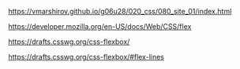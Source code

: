 
https://vmarshirov.github.io/g06u28/020_css/080_site_01/index.html


https://developer.mozilla.org/en-US/docs/Web/CSS/flex

https://drafts.csswg.org/css-flexbox/

https://drafts.csswg.org/css-flexbox/#flex-lines
